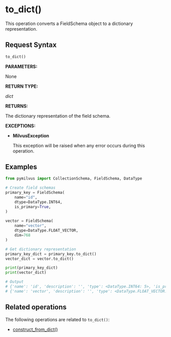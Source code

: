 # to_dict()

This operation converts a FieldSchema object to a dictionary representation.

## Request Syntax

```python
to_dict()
```

**PARAMETERS:**

None

**RETURN TYPE:**

*dict*

**RETURNS:**

The dictionary representation of the field schema.

**EXCEPTIONS:**

- **MilvusException**

    This exception will be raised when any error occurs during this operation.

## Examples

```python
from pymilvus import CollectionSchema, FieldSchema, DataType

# Create field schemas  
primary_key = FieldSchema(
    name="id",
    dtype=DataType.INT64,
    is_primary=True,
)
 
vector = FieldSchema(
    name="vector", 
    dtype=DataType.FLOAT_VECTOR,
    dim=768
)

# Get dictionary representation
primary_key_dict = primary_key.to_dict()
vector_dict = vector.to_dict()

print(primary_key_dict)
print(vector_dict)

# Output
# {'name': 'id', 'description': '', 'type': <DataType.INT64: 5>, 'is_primary': True, 'auto_id': False}
# {'name': 'vector', 'description': '', 'type': <DataType.FLOAT_VECTOR: 101>, 'params': {'dim': 768}}
```

## Related operations

The following operations are related to `to_dict()`:

- [construct_from_dict()](construct_from_dict.md)

